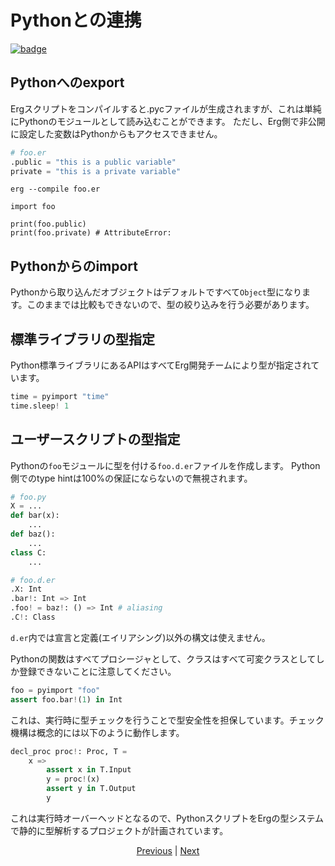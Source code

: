 # Pythonとの連携

[![badge](https://img.shields.io/endpoint.svg?url=https%3A%2F%2Fgezf7g7pd5.execute-api.ap-northeast-1.amazonaws.com%2Fdefault%2Fsource_up_to_date%3Fowner%3Derg-lang%26repos%3Derg%26ref%3Dmain%26path%3Ddoc/EN/syntax/32_integration_with_Python.md%26commit_hash%3D20aa4f02b994343ab9600317cebafa2b20676467)](https://gezf7g7pd5.execute-api.ap-northeast-1.amazonaws.com/default/source_up_to_date?owner=erg-lang&repos=erg&ref=main&path=doc/EN/syntax/32_integration_with_Python.md&commit_hash=20aa4f02b994343ab9600317cebafa2b20676467)

## Pythonへのexport

Ergスクリプトをコンパイルすると.pycファイルが生成されますが、これは単純にPythonのモジュールとして読み込むことができます。
ただし、Erg側で非公開に設定した変数はPythonからもアクセスできません。

```python
# foo.er
.public = "this is a public variable"
private = "this is a private variable"
```

```console
erg --compile foo.er
```

```python,checker_ignore
import foo

print(foo.public)
print(foo.private) # AttributeError:
```

## Pythonからのimport

Pythonから取り込んだオブジェクトはデフォルトですべて`Object`型になります。このままでは比較もできないので、型の絞り込みを行う必要があります。

## 標準ライブラリの型指定

Python標準ライブラリにあるAPIはすべてErg開発チームにより型が指定されています。

```python
time = pyimport "time"
time.sleep! 1
```

## ユーザースクリプトの型指定

Pythonの`foo`モジュールに型を付ける`foo.d.er`ファイルを作成します。
Python側でのtype hintは100%の保証にならないので無視されます。

```python
# foo.py
X = ...
def bar(x):
    ...
def baz():
    ...
class C:
    ...
```

```python
# foo.d.er
.X: Int
.bar!: Int => Int
.foo! = baz!: () => Int # aliasing
.C!: Class
```

`d.er`内では宣言と定義(エイリアシング)以外の構文は使えません。

Pythonの関数はすべてプロシージャとして、クラスはすべて可変クラスとしてしか登録できないことに注意してください。

```python
foo = pyimport "foo"
assert foo.bar!(1) in Int
```

これは、実行時に型チェックを行うことで型安全性を担保しています。チェック機構は概念的には以下のように動作します。

```python
decl_proc proc!: Proc, T =
    x =>
        assert x in T.Input
        y = proc!(x)
        assert y in T.Output
        y
```

これは実行時オーバーヘッドとなるので、PythonスクリプトをErgの型システムで静的に型解析するプロジェクトが計画されています。

<p align='center'>
    <a href='./31_pipeline.md'>Previous</a> | <a href='./33_package_system.md'>Next</a>
</p>
